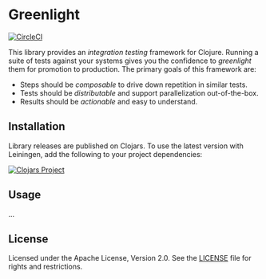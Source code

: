 Greenlight
==========

[![CircleCI](https://circleci.com/gh/amperity/greenlight.svg?style=shield&circle-token=f934dddbf0f63d20e4df86f42f671b6f067227c2)](https://circleci.com/gh/amperity/greenlight)

This library provides an _integration testing_ framework for Clojure. Running
a suite of tests against your systems gives you the confidence to _greenlight_
them for promotion to production. The primary goals of this framework are:

- Steps should be _composable_ to drive down repetition in similar tests.
- Tests should be _distributable_ and support parallelization out-of-the-box.
- Results should be _actionable_ and easy to understand.


## Installation

Library releases are published on Clojars. To use the latest version with
Leiningen, add the following to your project dependencies:

[![Clojars Project](http://clojars.org/amperity/greenlight/latest-version.svg)](http://clojars.org/amperity/greenlight)


## Usage

...


## License

Licensed under the Apache License, Version 2.0. See the [LICENSE](LICENSE) file
for rights and restrictions.
